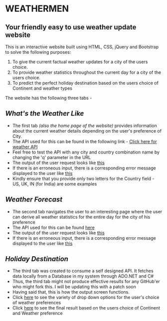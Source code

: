 # WEATHERMEN 

## Your friendly easy to use weather update website

This is an interactive website built using HTML, CSS, jQuery and Bootstrap to solve the following purposes: 

1) To give the current factual weather updates for a city of the users choice.
2) To provide weather statistics throughout the current day for a city of the users choice.
3) To predict the perfect holiday destination based on the users choice of Continent and weather types

The website has the following three tabs - 

## __*What's the Weather Like*__

* The first tab *(also the home page of the website)* provides information about the current weather details depending on the user's preference of City. 
* The API used for this can be found in the following link - [Click here for weather API](http://api.openweathermap.org/data/2.5/weather?q=Cincinnati,US&appid=ad9b2e59d88c9ce936545b2a3dcc99ad)
* Feel free to test the API with any city and country combination name by changing the 'q' parameter in the URL
* The output of the user request looks like [this](https://github.com/Nitin2392/Weather-Forecast-Website/blob/master/Weather_Men/1_FrontScreen.JPG)
* If there is an erroneous input, there is a corresponding error message displayed to the user like [this](https://github.com/Nitin2392/Weather-Forecast-Website/blob/master/Weather_Men/5_ErrorPage1.JPG)
* Kindly ensure that you provide only two letters for the Country field - US, UK, IN (for India) are some examples 

## _*Weather Forecast*_

* The second tab navigates the user to an interesting page where the user can derive all weather statistics for the entire day for the city of his preference
* The API used for this can be found [here](http://api.apixu.com/v1/forecast.json?q=London&key=7fdefa92b022483bb14214611172911)
* The output of the user request looks like [this](https://github.com/Nitin2392/Weather-Forecast-Website/blob/master/Weather_Men/3_WeatherForecast.JPG)
* If there is an erroneous input, there is a corresponding error message displayed to the user like [this](https://github.com/Nitin2392/Weather-Forecast-Website/blob/master/Weather_Men/4_ErrorPage2.JPG)

## _*Holiday Destination*_

* The third tab was created to consume a self designed API. It fetches data locally from a Database in my system through ADO.NET and C#
* Thus, the third tab might not produce effective results for any GitHub'er who might fork this. I will be updating this with a patch soon
* Having said that, this is how the output screen functions.
* Click [here](https://github.com/Nitin2392/Weather-Forecast-Website/blob/master/Weather_Men/6_HD1.jpg) to see the variety of drop down options for the user's choice of weather preferences
* Click [here](https://github.com/Nitin2392/Weather-Forecast-Website/blob/master/Weather_Men/6_HD2.JPG) to see the final result based on the users choice of Continent and Weather preference
